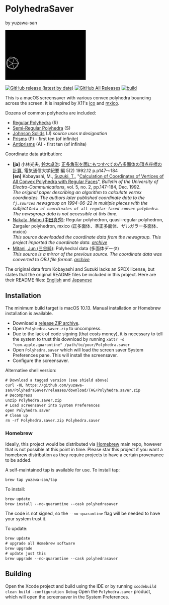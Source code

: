 # PolyhedraSaver
by yuzawa-san

![Example](demo.gif)

[![GitHub release (latest by date)](https://img.shields.io/github/v/release/yuzawa-san/PolyhedraSaver)](https://github.com/yuzawa-san/PolyhedraSaver/releases)
[![GitHub All Releases](https://img.shields.io/github/downloads/yuzawa-san/PolyhedraSaver/total)](https://github.com/yuzawa-san/PolyhedraSaver/releases)
[![build](https://github.com/yuzawa-san/PolyhedraSaver/workflows/build/badge.svg)](https://github.com/yuzawa-san/PolyhedraSaver/actions)

This is a macOS screensaver with various convex polyhedra bouncing across the screen.
It is inspired by X11's [ico](https://www.x.org/releases/unsupported/programs/ico/) and [mxico](https://people.freebsd.org/~maho/mxico/Tamentai.html).

Dozens of common polyhedra are included:

* [Regular Polyhedra](https://en.wikipedia.org/wiki/Regular_polyhedron) (R)
* [Semi-Regular Polyhedra](https://en.wikipedia.org/wiki/Semiregular_polyhedron) (S)
* [Johnson Solids](https://en.wikipedia.org/wiki/Johnson_solid) (J) _source uses `N` designation_
* [Prisms](https://en.wikipedia.org/wiki/Prism_%28geometry%29) (P) - first ten (of infinite)
* [Antiprisms](https://en.wikipedia.org/wiki/Antiprism) (A) - first ten (of infinite)

Coordinate data attribution:

* **[ja]** 小林光夫, [鈴木卓治](https://www.rekihaku.ac.jp/research/researcher/suzuki_takuzi/): [正多角形を面にもつすべての凸多面体の頂点座標の計算](https://ndlonline.ndl.go.jp/#!/detail/R300000002-I3803620-00), 電気通信大学紀要 編 5(2) 1992.12 p.p147～184  
**[en]** Kobayashi, M., [Suzuki, T.](https://www.rekihaku.ac.jp/research/researcher/suzuki_takuzi/), "[Calculation of Coordinates of Vertices of All Convex Polyhedra with Regular Faces](https://ndlonline.ndl.go.jp/#!/detail/R300000002-I3803620-00)", _Bulletin of the University of Electro-Communications_, vol. 5, no. 2, pp.147-184, Dec. 1992.  
_The original paper describing an algorithm to calculate vertex coordinates. The authors later published coordinate data to the `fj.sources` newsgroup on 1994-06-22 in multiple pieces with the subject `Data of coordinates of all regular-faced convex polyhedra`. The newsgroup data is not accessible at this time._
* [Nakata, Maho (中田真秀)](https://people.freebsd.org/~maho/mxico/Tamentai.html): Regular polyhedron, quasi-regular polyhedron, Zargaler polyhedron, mxico (正多面体、準正多面体、ザルガラー多面体、mxico)  
_This source downloaded the coordinate data from the newsgroup. This project imported the coordinate data. [archive](https://people.freebsd.org/~maho/mxico/polyhedron.tar.bz2)_
* [Mitani, Jun (三谷純)](http://mitani.cs.tsukuba.ac.jp/polyhedron/): Polyhedral data (多面体データ)  
_This source is a mirror of the previous source. The coordinate data was converted to OBJ file format. [archive](https://mitani.cs.tsukuba.ac.jp/polyhedron/data/polyhedrons_obj.zip)_

The original data from Kobayashi and Suzuki lacks an SPDX license, but states that the original README files be included in this project. Here are their README files: [English](third-party/README.txt) and [Japanese](third-party/READMEj.txt)

## Installation

The minimum build target is macOS 10.13. Manual installation or Homebrew installation is available.

* Download a [release ZIP archive](https://github.com/yuzawa-san/PolyhedraSaver/releases).
* Open `Polyhedra.saver.zip` to uncompress.
* Due to the lack of code signing (that costs money), it is necessary to tell the system to trust this download by running `xattr -d "com.apple.quarantine" /path/to/your/Polyhedra.saver`
* Open `Polyhedra.saver` which will load the screen saver System Preferences pane. This will install the screensaver.
* Configure the screensaver.

Alternative shell version:

```console
# Download a tagged version (see shield above)
curl -OL https://github.com/yuzawa-san/PolyhedraSaver/releases/download/TAG/Polyhedra.saver.zip
# Decompress
unzip Polyhedra.saver.zip
# Load screensaver into System Preferences
open Polyhedra.saver
# Clean up
rm -rf Polyhedra.saver.zip Polyhedra.saver
```

### Homebrew

Ideally, this project would be distributed via [Homebrew](https://brew.sh/) main repo, however that is not possible at this point in time.
Please star this project if you want a homebrew distribution as they require projects to have a certain provenance to be added.

A self-maintained tap is available for use. To install tap:
```console
brew tap yuzawa-san/tap
```

To install:
```console
brew update
brew install --no-quarantine --cask polyhedrasaver
```
The code is not signed, so the `--no-quarantine` flag will be needed to have your system trust it.

To update:
```console
brew update
# upgrade all Homebrew software
brew upgrade
# update just this
brew upgrade --no-quarantine --cask polyhedrasaver
```

## Building

Open the Xcode project and build using the IDE or by running `xcodebuild clean build -configuration Debug`
Open the `Polyhedra.saver` product, which will open the screensaver in the System Preferences.